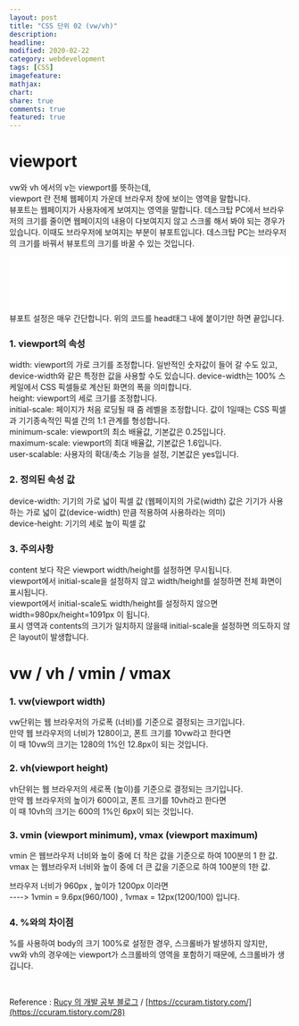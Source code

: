 ```yaml
---
layout: post
title: "CSS 단위 02 (vw/vh)"
description:
headline:
modified: 2020-02-22
category: webdevelopment
tags: [CSS]
imagefeature:
mathjax:
chart:
share: true
comments: true
featured: true
---
```


# viewport

vw와 vh 에서의 v는 viewport를 뜻하는데,  
<span class="orange">viewport 란 전체 웹페이지 가운데 브라우저 창에 보이는 영역을 말합니다.</span>  
뷰포트는 웹페이지가 사용자에게 보여지는 영역을 말합니다. 데스크탑 PC에서 브라우저의 크기를 줄이면 웹페이지의 내용이 다보여지지 않고 스크롤 해서 봐야 되는 경우가 있습니다. 이때도 브라우저에 보여지는 부분이 뷰포트입니다. 데스크탑 PC는 브라우저의 크기를 바꿔서 뷰포트의 크기를 바꿀 수 있는 것입니다.
<div class="code">
<iframe width="100%" height="100" src="//jsfiddle.net/lsh58/xctgzkvr/embedded/html/dark/" allowfullscreen="allowfullscreen" allowpaymentrequest frameborder="0"></iframe>
</div>
  뷰포트 설정은 매우 간단합니다. 위의 코드를 head태그 내에 붙이기만 하면 끝입니다.

### 1. viewport의 속성

<span class="gray">width</span>: viewport의 가로 크기를 조정합니다. 일반적인 숫자값이 들어 갈 수도 있고, device-width와 같은 특정한 값을 사용할 수도 있습니다. device-width는 100% 스케일에서 CSS 픽셀들로 계산된 화면의 폭을 의미합니다.  
<span class="gray">height</span>: viewport의 세로 크기를 조정합니다.  
<span class="gray">initial-scale</span>: 페이지가 처음 로딩될 때 줌 레벨을 조정합니다. 값이 1일때는 CSS 픽셀과 기기종속적인 픽셀 간의 1:1 관계를 형성합니다.  
<span class="gray">minimum-scale</span>: viewport의 최소 배율값, 기본값은 0.25입니다.  
<span class="gray">maximum-scale</span>: viewport의 최대 배율값, 기본값은 1.6입니다.  
<span class="gray">user-scalable</span>: 사용자의 확대/축소 기능을 설정, 기본값은 yes입니다.  

### 2. 정의된 속성 값
<span class="gray">device-width</span>: 기기의 가로 넓이 픽셀 값 (웹페이지의 가로(width) 값은 기기가 사용하는 가로 넓이 값(device-width) 만큼 적용하여 사용하라는 의미)  
<span class="gray">device-height</span>: 기기의 세로 높이 픽셀 값

### 3. 주의사항

content 보다 작은 viewport width/height를 설정하면 무시됩니다.  
viewport에서 initial-scale을 설정하지 않고 width/height를 설정하면 전체 화면이 표시됩니다.  
viewport에서 initial-scale도 width/height를 설정하지 않으면 width=980px/height=1091px 이 됩니다.  
표시 영역과 contents의 크기가 일치하지 않을때 initial-scale을 설정하면 의도하지 않은 layout이 발생합니다.  

# vw / vh / vmin / vmax

### 1. vw(viewport width)
vw단위는 <span class="orange">웹 브라우저의 가로폭 (너비)를 기준으로 결정되는 크기</span>입니다.  
만약 웹 브라우저의 너비가 1280이고, 폰트 크기를 10vw라고 한다면  
이 때 10vw의 크기는 1280의 1%인 12.8px이 되는 것입니다.  

### 2. vh(viewport height)
vh단위는 <span class="orange">웹 브라우저의 세로폭 (높이)를 기준으로 결정되는 크기</span>입니다.  
만약 웹 브라우저의 높이가 600이고, 폰트 크기를 10vh라고 한다면  
이 때 10vh의 크기는 600의 1%인 6px이 되는 것입니다.  

### 3. vmin (viewport minimum), vmax (viewport maximum)
vmin 은 <span class="orange">웹브라우저 너비와 높이 중에 더 작은 값을 기준으로 하여 100분의 1 한 값</span>.  
vmax 는 <span class="orange">웹브라우저 너비와 높이 중에 더 큰 값을 기준으로 하여 100분의 1한 값</span>.

브라우저 너비가 960px , 높이가 1200px 이라면   
----> 1vmin = 9.6px(960/100) , 1vmax = 12px(1200/100) 입니다.

### 4. %와의 차이점
%를 사용하여 body의 크기 100%로 설정한 경우, 스크롤바가 발생하지 않지만,  
vw와 vh의 경우에는 viewport가 스크롤바의 영역을 포함하기 때문에, 스크롤바가 생깁니다.

<br>

Reference : [Rucy 의 개발 공부 블로그](https://beyou0123.tistory.com/20)  /  [https://ccuram.tistory.com/](https://ccuram.tistory.com/28)

